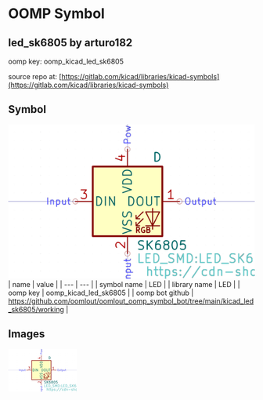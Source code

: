 # OOMP Symbol  
## led_sk6805  by arturo182  
  
oomp key: oomp_kicad_led_sk6805  
  
source repo at: [https://gitlab.com/kicad/libraries/kicad-symbols](https://gitlab.com/kicad/libraries/kicad-symbols)  
## Symbol  
  
[![working.png](working_600.png)](working.png)  
| name | value | 
| --- | --- | 
| symbol name | LED | 
| library name | LED | 
| oomp key | oomp_kicad_led_sk6805 | 
| oomp bot github | https://github.com/oomlout/oomlout_oomp_symbol_bot/tree/main/kicad_led_sk6805/working | 
## Images  
  
[![working.png](working_140.png)](working.png)  
